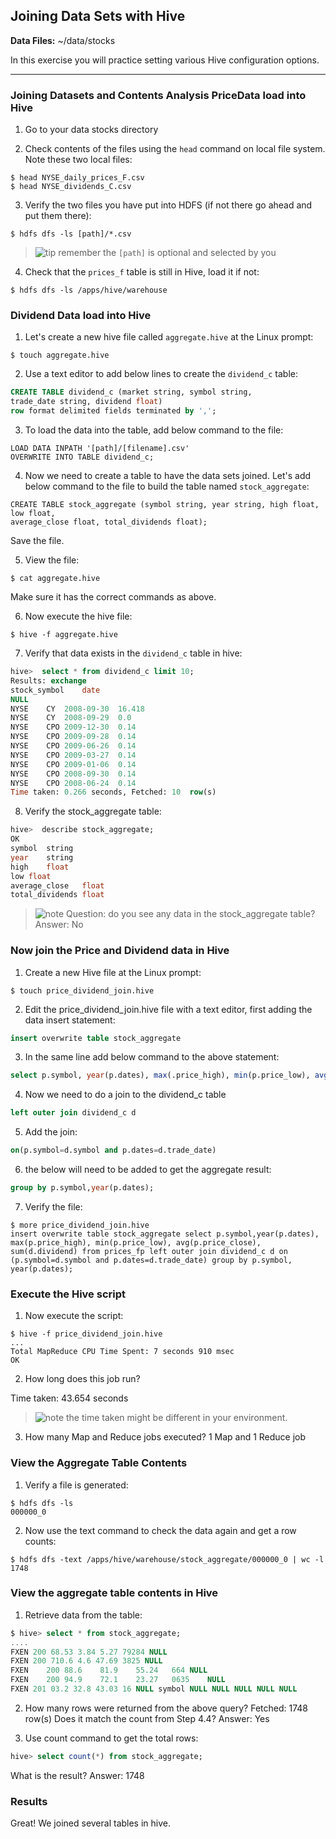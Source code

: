 ## Joining Data Sets with Hive

**Data Files:** ~/data/stocks

In this exercise you will practice setting various Hive configuration options.

----

### Joining Datasets and Contents Analysis PriceData load into Hive

1.	Go to your data stocks directory

2.	Check contents of the files using the `head` command on local file system. Note these two local files:

```console
$ head NYSE_daily_prices_F.csv
$ head NYSE_dividends_C.csv
```

3.	Verify the two files you have put into HDFS (if not there go ahead and put them there):

```console
$ hdfs dfs -ls [path]/*.csv
```

> ![tip](https://user-images.githubusercontent.com/558905/40528496-37bfadac-5fbf-11e8-8b5a-8bea2634f284.png) remember the `[path]` is optional and selected by you

4.	Check that the `prices_f` table is still in Hive, load it if not:

```console
$ hdfs dfs -ls /apps/hive/warehouse
```

### Dividend Data load into Hive

1.	Let's create a new hive file called `aggregate.hive` at the Linux prompt:

```console
$ touch aggregate.hive
```

2.	Use a text editor to add below lines to create the `dividend_c` table:

```sql
CREATE TABLE dividend_c (market string, symbol string, 
trade_date string, dividend float) 
row format delimited fields terminated by ',';
```

3.	To load the data into the table, add below command to the file:

```console
LOAD DATA INPATH '[path]/[filename].csv' 
OVERWRITE INTO TABLE dividend_c;
```

4.	Now we need to create a table to have the data sets joined. Let's add below command to the file to build the table named `stock_aggregate`:

```console
CREATE TABLE stock_aggregate (symbol string, year string, high float, low float,
average_close float, total_dividends float);
```

Save the file.

5.	View the file:

```console
$ cat aggregate.hive
```

Make sure it has the correct commands as above.

6.	Now execute the hive file:

```console
$ hive -f aggregate.hive
```

7.	Verify that data exists in the `dividend_c` table in hive:

```sql
hive>  select * from dividend_c limit 10;
Results: exchange	
stock_symbol	date	
NULL
NYSE	CY	2008-09-30	16.418	
NYSE	CY	2008-09-29	0.0	
NYSE	CPO	2009-12-30	0.14	
NYSE	CPO	2009-09-28	0.14	
NYSE	CPO	2009-06-26	0.14	
NYSE	CPO	2009-03-27	0.14	
NYSE	CPO	2009-01-06	0.14	
NYSE	CPO	2008-09-30	0.14	
NYSE	CPO	2008-06-24	0.14	
Time taken:	0.266 seconds, Fetched: 10	row(s)
```

8.	Verify the stock_aggregate table:


```sql
hive>  describe stock_aggregate;
OK
symbol	string
year	string
high	float
low	float
average_close	float 
total_dividends	float
```

> ![note](https://user-images.githubusercontent.com/558905/40528492-37597500-5fbf-11e8-96a1-f4d206df64ab.png)  Question: do you see any data in the stock_aggregate table? Answer: No

### Now join the Price and Dividend data in Hive

1.	Create a new Hive file at the Linux prompt:

```console
$ touch price_dividend_join.hive
```

2.	Edit the price_dividend_join.hive file with a text editor, first adding the data insert statement:

```sql
insert overwrite table stock_aggregate
```

3.	In the same line add below command to the above statement:
 

```sql
select p.symbol, year(p.dates), max(.price_high), min(p.price_low), avg(p.price_close), sum(d.dividend) from prices_fp
```

4.	Now we need to do a join to the dividend_c table

```sql
left outer join dividend_c d
```

5.	Add the join:


```sql
on(p.symbol=d.symbol and p.dates=d.trade_date)
```

6.	the below will need to be added to get the aggregate result:

```sql
group by p.symbol,year(p.dates);
```

7.	Verify the file:

```console
$ more price_dividend_join.hive
insert overwrite table stock_aggregate select p.symbol,year(p.dates), max(p.price_high), min(p.price_low), avg(p.price_close), sum(d.dividend) from prices_fp left outer join dividend_c d on (p.symbol=d.symbol and p.dates=d.trade_date) group by p.symbol, year(p.dates);
```

### Execute the Hive script

1.	Now execute the script:

```console
$ hive -f price_dividend_join.hive
...
Total MapReduce CPU Time Spent: 7 seconds 910 msec 
OK
```

2.	How long does this job run?

Time taken: 43.654 seconds


> ![note](https://user-images.githubusercontent.com/558905/40528492-37597500-5fbf-11e8-96a1-f4d206df64ab.png) the time taken might be different in your environment.
 

3.	How many Map and Reduce jobs executed? 1 Map and 1 Reduce job

### View the Aggregate Table Contents

1.	Verify a file is generated:

```console
$ hdfs dfs -ls
000000_0
```

2.	Now use the text command to check the data again and get a row counts:

```console
$ hdfs dfs -text /apps/hive/warehouse/stock_aggregate/000000_0 | wc -l
1748
```

### View the aggregate table contents in Hive

1.	Retrieve data from the table:

```sql
$ hive> select * from stock_aggregate;
....
FXEN 200 68.53 3.84 5.27 79284 NULL
FXEN 200 710.6 4.6 47.69 3825 NULL
FXEN	200	88.6	81.9	55.24	664	NULL
FXEN	200	94.9	72.1	23.27	0635	NULL
FXEN 201 03.2 32.8 43.03 16 NULL symbol NULL NULL NULL NULL NULL
```

2.	How many rows were returned from the above query? Fetched: 1748 row(s)
Does it match the count from Step 4.4?
Answer: Yes

3.	Use count command to get the total rows:
 

```sql
hive> select count(*) from stock_aggregate;
```

What is the result? Answer: 1748

### Results

Great! We joined several tables in hive.


